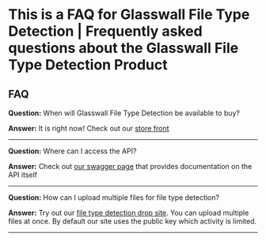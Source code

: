# This is a FAQ for Glasswall File Type Detection | Frequently asked questions about the Glasswall File Type Detection Product

## FAQ

**Question:** When will Glasswall File Type Detection be available to buy?

**Answer:** It is right now! Check out our [store front](https://glasswall-store.com/collections/saas/products/file-type-detection)

--------------------------------------------------------------------------------------------------------------------------------------------------------

**Question:** Where can I access the API?

**Answer:** Check out [our swagger page](https://filetrust.github.io/product-file-type-detection/#/default/post_api_FileTypeDetection) that provides documentation on the API itself

--------------------------------------------------------------------------------------------------------------------------------------------------------

**Question:** How can I upload multiple files for file type detection?

**Answer:** Try out our [file type detection drop site](https://glasswall-file-type-detection.azurewebsites.net/). You can upload multiple files at once. By default our site uses the public key which activity is limited.

--------------------------------------------------------------------------------------------------------------------------------------------------------

